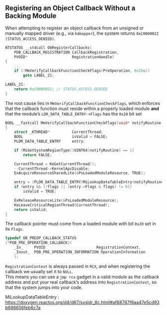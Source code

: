## Registering an Object Callback Without a Backing Module

When attempting to register an object callback from an unsigned or manually mapped driver (e.g., via `kdmapper`), the system returns `0xC0000022 (STATUS_ACCESS_DENIED)`.

```cpp
NTSTATUS __stdcall ObRegisterCallbacks(
    POB_CALLBACK_REGISTRATION CallbackRegistration,
    PVOID*                    RegistrationHandle)
{
    ...
    if (!MmVerifyCallbackFunctionCheckFlags(PreOperation, 0x20u))
        goto LABEL_21;

LABEL_21:
    return 0xC0000022; // STATUS_ACCESS_DENIED
}
```

The root cause lies in `MmVerifyCallbackFunctionCheckFlags`, which enforces that the callback function must reside within a properly loaded module **and** that the module’s `LDR_DATA_TABLE_ENTRY->Flags` has the `0x20` bit set

```cpp
BOOL __fastcall MmVerifyCallbackFunctionCheckFlags(void* notifyRoutine, DWORD flags)
{
    struct _KTHREAD*          CurrentThread;
    BOOL                      isValid = FALSE;
    PLDR_DATA_TABLE_ENTRY     entry;

    if (MiGetSystemRegionType((UINT64)notifyRoutine) == 1)
        return FALSE;

    CurrentThread = KeGetCurrentThread();
    --CurrentThread->KernelApcDisable;
    ExAcquireResourceSharedLite(&PsLoadedModuleResource, TRUE);

    entry = (PLDR_DATA_TABLE_ENTRY)MiLookupDataTableEntry(notifyRoutine, 0);
    if (entry && (!flags || (entry->Flags & flags) != 0))
        isValid = TRUE;

    ExReleaseResourceLite(&PsLoadedModuleResource);
    KeLeaveCriticalRegionThread(CurrentThread);
    return isValid;
}
```

The callback pointer must come from a loaded module with bit `0x20` set in its `Flags`.


```cpp
typedef OB_PREOP_CALLBACK_STATUS
(*POB_PRE_OPERATION_CALLBACK)(
    _In_     PVOID                       RegistrationContext,
    _Inout_  POB_PRE_OPERATION_INFORMATION OperationInformation
    );
```
`RegistrationContext` is always passed in `RCX`, and when registering the callback we usually set it to `NULL`.  
This means you can use a `jmp rcx` gadget in a valid module as the callback address and put your real callback’s address into `RegistrationContext`, so that the system jumps into your code.


MiLookupDataTableEntry : https://doxygen.reactos.org/d4/d67/sysldr_8c.html#af88787f6aa47e5cd93b686656feb6c7a
